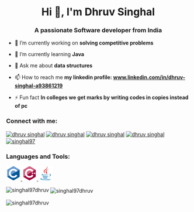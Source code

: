 <h1 align="center">Hi 👋, I'm Dhruv Singhal</h1>
<h3 align="center">A passionate Software developer from India</h3>

- 🔭 I’m currently working on **solving competitive problems**

- 🌱 I’m currently learning **Java**

- 💬 Ask me about **data structures**

- 📫 How to reach me **my linkedin profile: www.linkedin.com/in/dhruv-singhal-a93861219**

- ⚡ Fun fact **In colleges we get marks by writing codes in copies instead of pc**

<h3 align="left">Connect with me:</h3>
<p align="left">
<a href="https://linkedin.com/in/dhruv singhal" target="blank"><img align="center" src="https://raw.githubusercontent.com/rahuldkjain/github-profile-readme-generator/master/src/images/icons/Social/linked-in-alt.svg" alt="dhruv singhal" height="30" width="40" /></a>
<a href="https://fb.com/dhruv singhal" target="blank"><img align="center" src="https://raw.githubusercontent.com/rahuldkjain/github-profile-readme-generator/master/src/images/icons/Social/facebook.svg" alt="dhruv singhal" height="30" width="40" /></a>
<a href="https://instagram.com/dhruv singhal" target="blank"><img align="center" src="https://raw.githubusercontent.com/rahuldkjain/github-profile-readme-generator/master/src/images/icons/Social/instagram.svg" alt="dhruv singhal" height="30" width="40" /></a>
<a href="https://www.hackerrank.com/dhruv singhal" target="blank"><img align="center" src="https://raw.githubusercontent.com/rahuldkjain/github-profile-readme-generator/master/src/images/icons/Social/hackerrank.svg" alt="dhruv singhal" height="30" width="40" /></a>
<a href="https://www.leetcode.com/singhal97" target="blank"><img align="center" src="https://raw.githubusercontent.com/rahuldkjain/github-profile-readme-generator/master/src/images/icons/Social/leet-code.svg" alt="singhal97" height="30" width="40" /></a>
</p>

<h3 align="left">Languages and Tools:</h3>
<p align="left"> <a href="https://www.cprogramming.com/" target="_blank" rel="noreferrer"> <img src="https://raw.githubusercontent.com/devicons/devicon/master/icons/c/c-original.svg" alt="c" width="40" height="40"/> </a> <a href="https://www.w3schools.com/cpp/" target="_blank" rel="noreferrer"> <img src="https://raw.githubusercontent.com/devicons/devicon/master/icons/cplusplus/cplusplus-original.svg" alt="cplusplus" width="40" height="40"/> </a> <a href="https://www.java.com" target="_blank" rel="noreferrer"> <img src="https://raw.githubusercontent.com/devicons/devicon/master/icons/java/java-original.svg" alt="java" width="40" height="40"/> </a> </p>

<p><img align="left" src="https://github-readme-stats.vercel.app/api/top-langs?username=singhal97dhruv&show_icons=true&locale=en&layout=compact" alt="singhal97dhruv" /></p>

<p>&nbsp;<img align="center" src="https://github-readme-stats.vercel.app/api?username=singhal97dhruv&show_icons=true&locale=en" alt="singhal97dhruv" /></p>

<p><img align="center" src="https://github-readme-streak-stats.herokuapp.com/?user=singhal97dhruv&" alt="singhal97dhruv" /></p>
